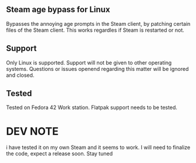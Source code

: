 ## Steam age bypass for Linux
Bypasses the annoying age prompts in the Steam client, by patching certain files of the Steam client. This works regardles if Steam is restarted or not.

## Support
Only Linux is supported. Support will not be given to other operating systems. Questions or issues openend regarding this matter will be ignored and closed.

## Tested
Tested on Fedora 42 Work station. Flatpak support needs to be tested.

# DEV NOTE
i have tested it on my own Steam and it seems to work. I will need to finalize the code, expect a release soon. Stay tuned
